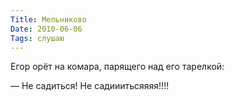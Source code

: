 ```yaml
---
Title: Мельниково
Date: 2010-06-06
Tags: слушаю
---
```


<div class="text"><p>Егор орёт на комара, парящего над его тарелкой:</p>
<p>— Не садиться! Не садииитьсяяяя!!!!</p></div>